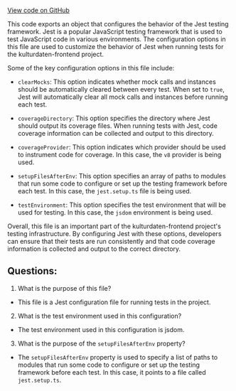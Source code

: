 [View code on GitHub](https://github.com/technologiestiftung/kulturdaten-frontend/blob/master/jest.config.ts)

This code exports an object that configures the behavior of the Jest testing framework. Jest is a popular JavaScript testing framework that is used to test JavaScript code in various environments. The configuration options in this file are used to customize the behavior of Jest when running tests for the kulturdaten-frontend project.

Some of the key configuration options in this file include:

- `clearMocks`: This option indicates whether mock calls and instances should be automatically cleared between every test. When set to `true`, Jest will automatically clear all mock calls and instances before running each test.

- `coverageDirectory`: This option specifies the directory where Jest should output its coverage files. When running tests with Jest, code coverage information can be collected and output to this directory.

- `coverageProvider`: This option indicates which provider should be used to instrument code for coverage. In this case, the `v8` provider is being used.

- `setupFilesAfterEnv`: This option specifies an array of paths to modules that run some code to configure or set up the testing framework before each test. In this case, the `jest.setup.ts` file is being used.

- `testEnvironment`: This option specifies the test environment that will be used for testing. In this case, the `jsdom` environment is being used.

Overall, this file is an important part of the kulturdaten-frontend project's testing infrastructure. By configuring Jest with these options, developers can ensure that their tests are run consistently and that code coverage information is collected and output to the correct directory.
## Questions: 
 1. What is the purpose of this file?
- This file is a Jest configuration file for running tests in the project.

2. What is the test environment used in this configuration?
- The test environment used in this configuration is jsdom.

3. What is the purpose of the `setupFilesAfterEnv` property?
- The `setupFilesAfterEnv` property is used to specify a list of paths to modules that run some code to configure or set up the testing framework before each test. In this case, it points to a file called `jest.setup.ts`.